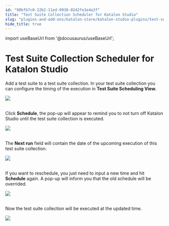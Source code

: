 ```yaml
---
id: "90bfb7c0-22b2-11ed-9930-0242fe3e4a3f"
title: "Test Suite Collection Scheduler for Katalon Studio"
slug: "plugins-and-add-ons/katalon-store/katalon-studio-plugins/test-suite-collection-scheduler-for-katalon-studio"
hide_title: true
---
```

import useBaseUrl from '@docusaurus/useBaseUrl';


# <a id="id_1" class="anchor_top_offset"/><a id="ariaid-title1" class="anchor_top_offset"/>Test Suite Collection Scheduler for Katalon Studio

<p xmlns="http://www.w3.org/1999/xhtml" className="p">Add a test suite to a test suite collection. In your test suite   collection you can configure the timing of the execution in   <strong className="ph b">Test Suite Scheduling View.</strong> </p> 
<p xmlns="http://www.w3.org/1999/xhtml" className="p">   <img className="image" src={useBaseUrl("https://github.com/katalon-studio/docs-images/raw/master/katalon-studio/docs/test-suite-collection-scheduler/Scheduler-1.jpg")} width={700} /><br /><br /> </p> 
<p xmlns="http://www.w3.org/1999/xhtml" className="p">Click <strong className="ph b">Schedule</strong>, the pop-up will appear to   remind you to not turn off Katalon Studio until the test suite   collection is executed.</p> 
<p xmlns="http://www.w3.org/1999/xhtml" className="p">   <img className="image" src={useBaseUrl("https://github.com/katalon-studio/docs-images/raw/master/katalon-studio/docs/test-suite-collection-scheduler/Scheduler-2.jpg")} width={700} /><br /><br /> </p> 
<p xmlns="http://www.w3.org/1999/xhtml" className="p">The <strong className="ph b">Next run</strong> field will contain the date of the   upcoming execution of this test suite collection. </p> 
<p xmlns="http://www.w3.org/1999/xhtml" className="p">   <img className="image" src={useBaseUrl("https://github.com/katalon-studio/docs-images/raw/master/katalon-studio/docs/test-suite-collection-scheduler/Scheduler-3.jpg")} width={700} /><br /><br /> </p> 
<p xmlns="http://www.w3.org/1999/xhtml" className="p">If you want to reschedule, you just need to input a new time and   hit <strong className="ph b">Schedule</strong> again. A pop-up will inform you that   the old schedule will be overrided.</p> 
<p xmlns="http://www.w3.org/1999/xhtml" className="p">   <img className="image" src={useBaseUrl("https://github.com/katalon-studio/docs-images/raw/master/katalon-studio/docs/test-suite-collection-scheduler/Scheduler-4.jpg")} width={700} /><br /><br /> </p> 
<p xmlns="http://www.w3.org/1999/xhtml" className="p">Now the test suite collection will be executed at the updated   time.</p> 
<p xmlns="http://www.w3.org/1999/xhtml" className="p">   <img className="image" src={useBaseUrl("https://github.com/katalon-studio/docs-images/raw/master/katalon-studio/docs/test-suite-collection-scheduler/Scheduler-5.jpg")} width={700} /><br /><br /> </p> 
